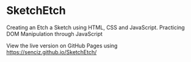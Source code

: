 # SketchEtch

Creating an Etch a Sketch using HTML, CSS and JavaScript. Practicing DOM Manipulation through JavaScript

View the live version on GitHub Pages using https://senciz.github.io/SketchEtch/